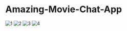 # Amazing-Movie-Chat-App

![1](https://user-images.githubusercontent.com/28718985/35333430-bacc2330-0149-11e8-9ddf-44830d6e58c3.png)
![2](https://user-images.githubusercontent.com/28718985/35333436-bf833652-0149-11e8-93dd-1ca05eac58f6.png)
![3](https://user-images.githubusercontent.com/28718985/35333439-c14cb92c-0149-11e8-9566-77f73a1c2487.png)
![4](https://user-images.githubusercontent.com/28718985/35333446-c4cedd5a-0149-11e8-890d-3737b8499538.png)
